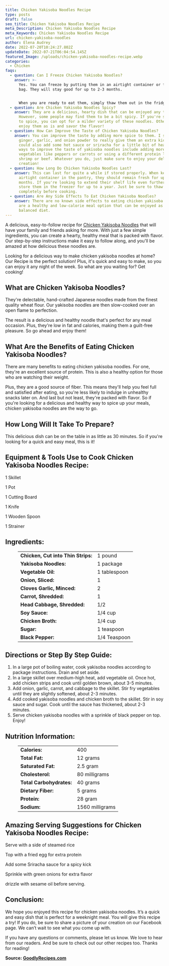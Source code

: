```yaml
---
title: Chicken Yakisoba Noodles Recipe
type: posts
draft: false
seo_title: Chicken Yakisoba Noodles Recipe
meta_Description: Chicken Yakisoba Noodles Recipe
meta_Keywords: Chicken Yakisoba Noodles Recipe
url: chicken-yakisoba-noodles
author: Elena Audrey
date: 2022-07-20T10:24:27.802Z
updateDate: 2022-07-21T06:04:54.145Z
featured_Image: /uploads/chicken-yakisoba-noodles-recipe.webp
categories:
  - Chicken
faqs:
  - question: Can I Freeze Chicken Yakisoba Noodles?
    answer: >-
      Yes. You can freeze by putting them in an airtight container or freezer
      bag. They will stay good for up to 2-3 months.


      When you are ready to eat them, simply thaw them out in the fridge overnight or heat them up in the microwave.
  - question: Are Chicken Yakisoba Noodles Spicy?
    answer: They are a delicious, hearty dish that can be enjoyed any time of day.
      However, some people may find them to be a bit spicy. If you're sensitive
      to spice, you can opt for a milder variety of these noodles. Otherwise,
      enjoy them as is and savor the flavor!
  - question: How Can Improve the Taste of Chicken Yakisoba Noodles?
    answer: You can improve the taste by adding more spice to them. I suggest using
      ginger, garlic, and onion powder to really give them an extra kick. You
      could also add some hot sauce or sriracha for a little bit of heat. Other
      ways to improve the taste of yakisoba noodles include adding more
      vegetables like peppers or carrots or using a different protein like
      shrimp or beef. Whatever you do, just make sure to enjoy your delicious
      creation!
  - question: How Long Do Chicken Yakisoba Noodles Last?
    answer: This can last for quite a while if stored properly. When kept in an
      airtight container in the pantry, they should remain fresh for up to six
      months. If you're looking to extend their shelf life even further, you can
      store them in the freezer for up to a year. Just be sure to thaw them
      completely before cooking.
  - question: Are Any Side Effects To Eat Chicken Yakisoba Noodles?
    answer: There are no known side effects to eating chicken yakisoba noodles. They
      are a healthy and low-calorie meal option that can be enjoyed as part of a
      balanced diet.
---
```

A delicious, easy-to-follow recipe for [Chicken Yakisoba Noodles](https://goodlyrecipes.com/chicken-yakisoba-noodles/) that will have your family and friends asking for more. With just a few simple ingredients, you can create a hearty, healthy meal that is packed with flavor. Our step-by-step instructions make it easy to follow along, and you'll be amazed at how delicious these noodles are.

Looking for a delicious way to make chicken yakisoba noodles at home? Our Recipe is the perfect solution! Plus, it's quick and easy to make, so you can enjoy it any night of the week. So what are you waiting for? Get cooking!

## **What are Chicken Yakisoba Noodles?**

They're delectable, hand-crafted Japanese noodles made from the finest quality wheat flour. Our yakisoba noodles are then slow-cooked over an open flame to perfection.

The result is a delicious and healthy noodle that's perfect for any meal occasion. Plus, they're low in fat and calories, making them a guilt-free pleasure. So go ahead and enjoy them!

## **What Are the Benefits of Eating Chicken Yakisoba Noodles?**

There are many benefits to eating chicken yakisoba noodles. For one, they're an excellent source of protein. This is also a healthy option for those who are watching their weight.

Plus, they are a good source of fiber. This means they'll help you feel full and satisfied after eating, so you're less likely to indulge in unhealthy snacks later on. And last but not least, they're packed with flavor. So if you're looking for a delicious and healthy way to spice up your meals, chicken yakisoba noodles are the way to go.

## **How Long Will It Take To Prepare?**

This delicious dish can be on the table in as little as 30 minutes. So if you're looking for a quick and easy meal, this is it!

## **Equipment & Tools Use to Cook Chicken Yakisoba Noodles Recipe:**

1 Skillet

1 Pot

1 Cutting Board

1 Knife

1 Wooden Spoon

1 Strainer

## **Ingredients:**

<figure class="wp-block-table is-style-stripes">
  <table>
    <tbody>
      <tr>
        <td>
          <strong>Chicken, Cut into Thin Strips:</strong>
        </td>
        <td>1 pound</td>
      </tr>
      <tr>
        <td>
          <strong>Yakisoba Noodles:</strong>
        </td>
        <td>1 package</td>
      </tr>
      <tr>
        <td>
          <strong>Vegetable Oil:</strong>
        </td>
        <td>1 tablespoon</td>
      </tr>
      <tr>
        <td>
          <strong>Onion, Sliced:</strong>
        </td>
        <td>1</td>
     </tr>
      <tr>
        <td>
          <strong>Cloves Garlic, Minced:</strong>
        </td>
        <td>2</td>
      </tr>
<tr>
        <td>
          <strong>Carrot, Shredded:</strong>
        </td>
        <td>1</td>
      </tr>
<tr>
        <td>
          <strong>Head Cabbage, Shredded:</strong>
        </td>
        <td>1/2 </td>
      </tr>
<tr>
        <td>
          <strong>Soy Sauce:</strong>
        </td>
        <td>1/4 cup</td>
      </tr>
      <tr>
        <td>
          <strong>Chicken Broth:</strong>
        </td>
        <td>1/4 cup </td>
      </tr>
<tr>
        <td>
          <strong>Sugar:</strong>
        </td>
        <td>1 teaspoon</td>
      </tr>
      <tr>
        <td>
          <strong>Black Pepper:</strong>
        </td>
        <td>1/4 Teaspoon</td>
      </tr>
 </tbody>
  </table>
</figure>

## **Directions or Step By Step Guide:**

1. In a large pot of boiling water, cook yakisoba noodles according to package instructions. Drain and set aside.
2. In a large skillet over medium-high heat, add vegetable oil. Once hot, add chicken strips and cook until golden brown, about 3-5 minutes.
3. Add onion, garlic, carrot, and cabbage to the skillet. Stir fry vegetables until they are slightly softened, about 2-3 minutes.
4. Add cooked yakisoba noodles and chicken broth to the skillet. Stir in soy sauce and sugar. Cook until the sauce has thickened, about 2-3 minutes.
5. Serve chicken yakisoba noodles with a sprinkle of black pepper on top. Enjoy!

## **Nutrition Information:**

<figure class="wp-block-table is-style-stripes">
  <table> 
    <tbody>
<tr>
        <td>
          <strong>Calories:</strong>
        </td>
        <td>400</td>
      </tr>
      <tr>
        <td>
          <strong>Total Fat:</strong>
        </td>
        <td>12 grams</td>
      </tr>
      <tr>
        <td>
          <strong>Saturated Fat:</strong>
        </td>
        <td> 2.5 gram</td>
      </tr>
      <tr>
        <td>
          <strong>Cholesterol:</strong>
        </td>
        <td>80 milligrams</td>
      </tr>
<tr>
        <td>
          <strong>Total Carbohydrates:</strong>
        </td>
        <td>40 grams</td>
      </tr>
<tr>
        <td>
          <strong>Dietary Fiber:</strong>
        </td>
        <td>5 grams</td>
     </tr>
<tr>
        <td>
          <strong>Protein:</strong>
        </td>
        <td>28 gram</td>
     </tr>
<tr>
        <td>
          <strong>Sodium:</strong>
        </td>
        <td>1560 milligrams</td>
     </tr>
    </tbody>
  </table>
</figure>

## **Amazing Serving Suggestions for Chicken Yakisoba Noodles Recipe:**

Serve with a side of steamed rice

Top with a fried egg for extra protein

Add some Sriracha sauce for a spicy kick

Sprinkle with green onions for extra flavor

drizzle with sesame oil before serving.

## **Conclusion:**

We hope you enjoyed this recipe for chicken yakisoba noodles. It’s a quick and easy dish that is perfect for a weeknight meal. You will give this recipe a try! If you do, be sure to share a picture of your creation on our Facebook page. We can’t wait to see what you come up with.

If you have any questions or comments, please let us know. We love to hear from our readers. And be sure to check out our other recipes too. Thanks for reading!

**Source: <a href="https://goodlyrecipes.com/" target="_blank" rel="noopener">GoodlyRecipes.com</a>**